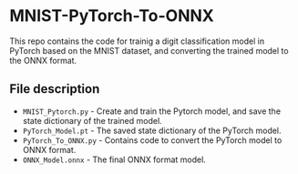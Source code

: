 # MNIST-PyTorch-To-ONNX

This repo contains the code for trainig a digit classification model in PyTorch based on the MNIST dataset, and converting the trained model to the ONNX format.

## File description
* `MNIST_Pytorch.py` - Create and train the Pytorch model, and save the state dictionary of the trained model.
* `PyTorch_Model.pt` - The saved state dictionary of the PyTorch model.
* `PyTorch_To_ONNX.py` - Contains code to convert the PyTorch model to ONNX format.
* `ONNX_Model.onnx` - The final ONNX format model.
